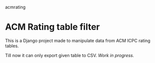 acmrating

# ACM Rating table filter

This is a Django project made to manipulate data from ACM ICPC rating tables.

Till now it can only export given table to CSV.
*Work in progress.*